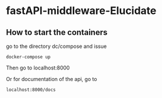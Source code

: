 # fastAPI-middleware-Elucidate

## How to start the containers

go to the directory dc/compose and issue 

    docker-compose up


Then go to localhost:8000

Or for documentation of the api, go to 

    localhost:8000/docs
